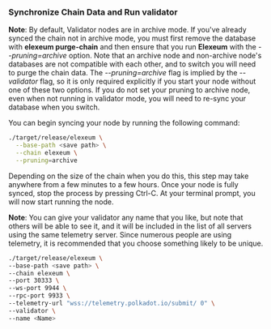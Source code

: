 

### Synchronize Chain Data and Run validator  

**Note**: By default, Validator nodes are in archive mode. If you've already synced the chain not in archive mode, you must first remove the database with **elexeum purge-chain** and then ensure that you run **Elexeum** with the *--pruning=archive* option.
Note that an archive node and non-archive node's databases are not compatible with each other, and to switch you will need to purge the chain data.
The *--pruning=archive* flag is implied by the *--validator* flag, so it is only required explicitly if you start your node without one of these two options. If you do not set your pruning to archive node, even when not running in validator mode, you will need to re-sync your database when you switch.

You can begin syncing your node by running the following command:

```sh
./target/release/elexeum \
  --base-path <save path> \
  --chain elexeum \
  --pruning=archive
```
Depending on the size of the chain when you do this, this step may take anywhere from a few minutes to a few hours.
Once your node is fully synced, stop the process by pressing Ctrl-C. At your terminal prompt, you will now start running the node.

**Note**: You can give your validator any name that you like, but note that others will be able to see it, and it will be included in the list of all servers using the same telemetry server. Since numerous people are using telemetry, it is recommended that you choose something likely to be unique.

```sh
./target/release/elexeum \
--base-path <save path> \
--chain elexeum \
--port 30333 \
--ws-port 9944 \
--rpc-port 9933 \
--telemetry-url "wss://telemetry.polkadot.io/submit/ 0" \
--validator \
--name <Name>
```
